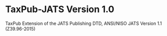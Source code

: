 # TaxPub-JATS Version 1.0

TaxPub Extension of the JATS Publishing DTD, ANSI/NISO JATS Version 1.1 (Z39.96-2015)
